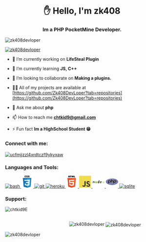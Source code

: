 <h1 align="center">✋ Hello, I'm zk408</h1>
<h3 align="center">Im a PHP PocketMine Developer.</h3>

<p align="left"> <img src="https://komarev.com/ghpvc/?username=zk408devloper&label=Profile%20views&color=0e75b6&style=flat" alt="zk408devloper" /> </p>

<p align="left"> <a href="https://github.com/ryo-ma/github-profile-trophy"><img src="https://github-profile-trophy.vercel.app/?username=zk408devloper" alt="zk408devloper" /></a> </p>

- 🔭 I’m currently working on **LifeSteal Plugin**

- 🌱 I’m currently learning **JS, C++**

- 👯 I’m looking to collaborate on **Making a plugins.**

- 👨‍💻 All of my projects are available at [https://github.com/Zk408DevLoper?tab=repositories](https://github.com/Zk408DevLoper?tab=repositories)

- 💬 Ask me about **php**

- 📫 How to reach me **chtkid9@gmail.com**

- ⚡ Fun fact **Im a HighSchool Student 😁**

<h3 align="left">Connect with me:</h3>
<p align="left">
<a href="https://www.youtube.com/c/ucfmjjzzl4xrdtczf9ykyxaw" target="blank"><img align="center" src="https://raw.githubusercontent.com/rahuldkjain/github-profile-readme-generator/master/src/images/icons/Social/youtube.svg" alt="ucfmjjzzl4xrdtczf9ykyxaw" height="30" width="40" /></a>
</p>

<h3 align="left">Languages and Tools:</h3>
<p align="left"> <a href="https://www.gnu.org/software/bash/" target="_blank" rel="noreferrer"> <img src="https://www.vectorlogo.zone/logos/gnu_bash/gnu_bash-icon.svg" alt="bash" width="40" height="40"/> </a> <a href="https://www.w3schools.com/css/" target="_blank" rel="noreferrer"> <img src="https://raw.githubusercontent.com/devicons/devicon/master/icons/css3/css3-original-wordmark.svg" alt="css3" width="40" height="40"/> </a> <a href="https://git-scm.com/" target="_blank" rel="noreferrer"> <img src="https://www.vectorlogo.zone/logos/git-scm/git-scm-icon.svg" alt="git" width="40" height="40"/> </a> <a href="https://heroku.com" target="_blank" rel="noreferrer"> <img src="https://www.vectorlogo.zone/logos/heroku/heroku-icon.svg" alt="heroku" width="40" height="40"/> </a> <a href="https://www.w3.org/html/" target="_blank" rel="noreferrer"> <img src="https://raw.githubusercontent.com/devicons/devicon/master/icons/html5/html5-original-wordmark.svg" alt="html5" width="40" height="40"/> </a> <a href="https://developer.mozilla.org/en-US/docs/Web/JavaScript" target="_blank" rel="noreferrer"> <img src="https://raw.githubusercontent.com/devicons/devicon/master/icons/javascript/javascript-original.svg" alt="javascript" width="40" height="40"/> </a> <a href="https://nodejs.org" target="_blank" rel="noreferrer"> <img src="https://raw.githubusercontent.com/devicons/devicon/master/icons/nodejs/nodejs-original-wordmark.svg" alt="nodejs" width="40" height="40"/> </a> <a href="https://www.php.net" target="_blank" rel="noreferrer"> <img src="https://raw.githubusercontent.com/devicons/devicon/master/icons/php/php-original.svg" alt="php" width="40" height="40"/> </a> <a href="https://www.sqlite.org/" target="_blank" rel="noreferrer"> <img src="https://www.vectorlogo.zone/logos/sqlite/sqlite-icon.svg" alt="sqlite" width="40" height="40"/> </a> </p>

<h3 align="left">Support:</h3>
<p><a href="https://www.buymeacoffee.com/chtkid9E"> <img align="left" src="https://cdn.buymeacoffee.com/buttons/v2/default-yellow.png" height="50" width="210" alt="chtkid9E" /></a></p><br><br>

<p><img align="left" src="https://github-readme-stats.vercel.app/api/top-langs?username=zk408devloper&show_icons=true&locale=en&layout=compact" alt="zk408devloper" /></p>

<p>&nbsp;<img align="center" src="https://github-readme-stats.vercel.app/api?username=zk408devloper&show_icons=true&locale=en" alt="zk408devloper" /></p>

<p><img align="center" src="https://github-readme-streak-stats.herokuapp.com/?user=zk408devloper&" alt="zk408devloper" /></p>
